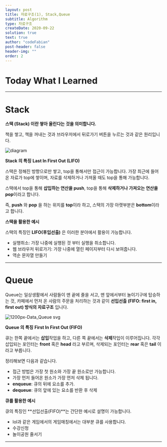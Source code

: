 ```yaml
---
layout: post
title: 자료구조(1), Stack,Queue
subtitle: Algorithm
type: 자료구조
createDate: 2020-09-22
solution: true
text: true
author: "codeFabian"
post-header: false
header-img: ""
order: 2
---
```


# Today What I Learned

<hr>

# Stack

**스택 (Stack) 이란 쌓아 올린다는 것을 의미합니다.**

책을 쌓고, 책을 꺼내는 것과 브라우저에서 뒤로가기 버튼을 누르는 것과 같은 원리입니다.

![diagram](https://user-images.githubusercontent.com/46562138/93102414-6ecc1180-f6e6-11ea-8591-ac8e92b2426d.png)

**Stack 의 특징**
**Last In First Out (LIFO)**

스택은 정해진 방향으로만 쌓고, top을 통해서만 접근이 가능합니다.
가장 최근에 들어온 자료가 top에 쌓이며, 자료를 삭제하거나 가져올 때도 top을 통해 가능합니다.

스택에서 top을 통해 **삽입하는 연산을 push**, top을 통해 **삭제하거나 가져오는 연산을 pop**이라고 합니다.

즉, **push** 와 **pop** 을 하는 위치를 **top**이라 하고, 스택의 가장 아랫부분은 **bottom**이라고 합니다.

**스택을 활용한 예시**

스택의 특징인 **LIFO(후입선출)** 은 이러한 분야에서 활용이 가능합니다.

- 실행취소: 가장 나중에 실행된 것 부터 실행을 취소합니다.
- 웹 브라우저 뒤로가기: 가장 나중에 열린 페이지부터 다시 보여줍니다.
- 역순 문자열 만들기

<hr>

# Queue

Queue는 일상생활에서 사람들이 맨 끝에 줄을 서고, 맨 앞에서부터 놀이기구에 탑승하는 것, 카페에서 먼저 온 사람의 주문을 처리하는 것과 같이 **선입선출 (FIFO: first in, first out) 방식의 자료구조** 입니다.

![1200px-Data_Queue svg](https://user-images.githubusercontent.com/46562138/93104468-d6835c00-f6e8-11ea-9b9a-570af12e9263.png)

**Queue 의 특징**
**First In First Out (FIFO)**

큐는 한쪽 끝에서는 **삽입**작업을 하고, 다른 쪽 끝에서는 **삭제**작업이 이루어집니다.
각각 삽입되는 포인터는 **front** 혹은 **head** 라고 부르며, 삭제되는 포인터는 **rear** 혹은 **tail** 이라고 부릅니다.

정리해보면 다음과 같습니다.

- 접근 방법은 가장 첫 원소와 가장 끝 원소로만 가능합니다.
- 가장 먼저 들어온 원소가 가장 먼저 삭제 됩니다.
- **enqueue**: 큐의 뒤에 요소를 추가.
- **dequeue**: 큐의 앞에 있는 요소를 반환 후 삭제

**큐를 활용한 예시**

큐의 특징인 **선입선출(FIFO)**는 간단한 예시로 설명이 가능합니다.

- lol과 같은 게임에서의 게임매칭에서는 대부분 큐를 사용합니다.
- 수강신청
- 놀이공원 줄서기

<hr>
